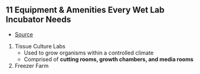 
## 11 Equipment & Amenities Every Wet Lab Incubator Needs
* [Source](https://www.universitylabpartners.org/equipment-wet-lab-incubator-needs/)

1. Tissue Culture Labs
    * Used to grow organisms within a controlled climate
    * Comprised of **cutting rooms, growth chambers, and media rooms**
2. Freezer Farm
